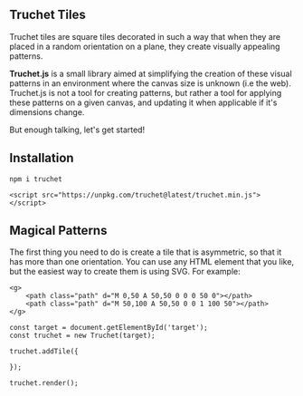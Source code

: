 ## Truchet Tiles
Truchet tiles are square tiles decorated in such a way that when they are placed in a random orientation on a plane, they create visually appealing patterns.

**Truchet.js** is a small library aimed at simplifying the creation of these visual patterns in an environment where the canvas size is unknown (i.e the web). Truchet.js is not a tool for creating patterns, but rather a tool for applying these patterns on a given canvas, and updating it when applicable if it's dimensions change.

But enough talking, let's get started!

## Installation

```
npm i truchet
```

```
<script src="https://unpkg.com/truchet@latest/truchet.min.js"></script>
```

## Magical Patterns

The first thing you need to do is create a tile that is asymmetric, so that it has more than one orientation. You can use any HTML element that you like, but the easiest way to create them is using SVG. For example:

```example:1
<g>
    <path class="path" d="M 0,50 A 50,50 0 0 0 50 0"></path>
    <path class="path" d="M 50,100 A 50,50 0 0 1 100 50"></path>
</g>
```

```example:2
const target = document.getElementById('target');
const truchet = new Truchet(target);

truchet.addTile({

});

truchet.render();
```